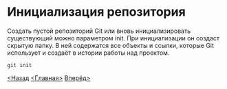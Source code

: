 # Инициализация репозитория

Создать пустой репозиторий Git или вновь инициализировать существующий можно параметром init. При инициализации он создаст скрытую папку. В ней содержатся все объекты и ссылки, которые Git использует и создаёт в истории работы над проектом.

```
git init
```




[<Назад](./../Pages/4.md)  [<Главная>](./../readme.md)   [Вперёд>](./Pages/../clone.md)

